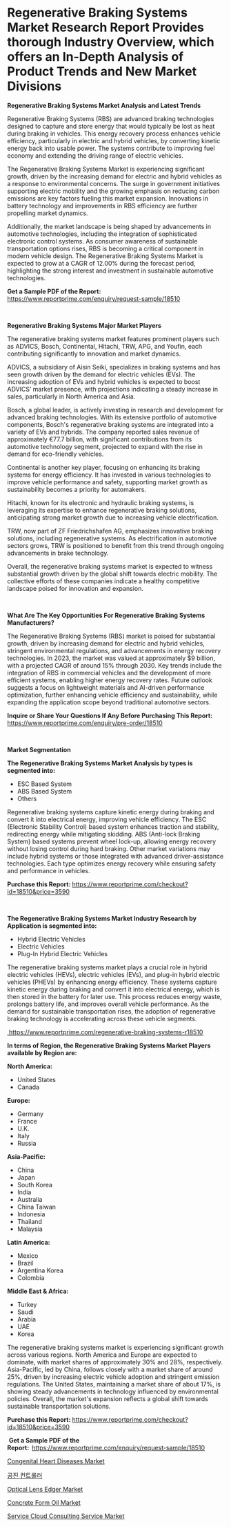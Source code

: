 <p><h1>Regenerative Braking Systems Market Research Report Provides thorough Industry Overview, which offers an In-Depth Analysis of Product Trends and New Market Divisions</h1></p><p><strong>Regenerative Braking Systems Market Analysis and Latest Trends</strong></p>
<p><p>Regenerative Braking Systems (RBS) are advanced braking technologies designed to capture and store energy that would typically be lost as heat during braking in vehicles. This energy recovery process enhances vehicle efficiency, particularly in electric and hybrid vehicles, by converting kinetic energy back into usable power. The systems contribute to improving fuel economy and extending the driving range of electric vehicles.</p><p>The Regenerative Braking Systems Market is experiencing significant growth, driven by the increasing demand for electric and hybrid vehicles as a response to environmental concerns. The surge in government initiatives supporting electric mobility and the growing emphasis on reducing carbon emissions are key factors fueling this market expansion. Innovations in battery technology and improvements in RBS efficiency are further propelling market dynamics.</p><p>Additionally, the market landscape is being shaped by advancements in automotive technologies, including the integration of sophisticated electronic control systems. As consumer awareness of sustainable transportation options rises, RBS is becoming a critical component in modern vehicle design. The Regenerative Braking Systems Market is expected to grow at a CAGR of 12.00% during the forecast period, highlighting the strong interest and investment in sustainable automotive technologies.</p></p>
<p><strong>Get a Sample PDF of the Report:&nbsp;</strong> <a href="https://www.reportprime.com/enquiry/request-sample/18510?utm_campaign=38&utm_medium=2&utm_source=Github&utm_content=ia&utm_term=28112024&utm_id=regenerative-braking-systems">https://www.reportprime.com/enquiry/request-sample/18510</a></p>
<p>&nbsp;</p>
<p><strong>Regenerative Braking Systems Major Market Players</strong></p>
<p><p>The regenerative braking systems market features prominent players such as ADVICS, Bosch, Continental, Hitachi, TRW, APG, and Youfin, each contributing significantly to innovation and market dynamics. </p><p>ADVICS, a subsidiary of Aisin Seiki, specializes in braking systems and has seen growth driven by the demand for electric vehicles (EVs). The increasing adoption of EVs and hybrid vehicles is expected to boost ADVICS’ market presence, with projections indicating a steady increase in sales, particularly in North America and Asia.</p><p>Bosch, a global leader, is actively investing in research and development for advanced braking technologies. With its extensive portfolio of automotive components, Bosch's regenerative braking systems are integrated into a variety of EVs and hybrids. The company reported sales revenue of approximately €77.7 billion, with significant contributions from its automotive technology segment, projected to expand with the rise in demand for eco-friendly vehicles.</p><p>Continental is another key player, focusing on enhancing its braking systems for energy efficiency. It has invested in various technologies to improve vehicle performance and safety, supporting market growth as sustainability becomes a priority for automakers. </p><p>Hitachi, known for its electronic and hydraulic braking systems, is leveraging its expertise to enhance regenerative braking solutions, anticipating strong market growth due to increasing vehicle electrification.</p><p>TRW, now part of ZF Friedrichshafen AG, emphasizes innovative braking solutions, including regenerative systems. As electrification in automotive sectors grows, TRW is positioned to benefit from this trend through ongoing advancements in brake technology.</p><p>Overall, the regenerative braking systems market is expected to witness substantial growth driven by the global shift towards electric mobility. The collective efforts of these companies indicate a healthy competitive landscape poised for innovation and expansion.</p></p>
<p>&nbsp;</p>
<p><strong>What Are The Key Opportunities For Regenerative Braking Systems Manufacturers?</strong></p>
<p><p>The Regenerative Braking Systems (RBS) market is poised for substantial growth, driven by increasing demand for electric and hybrid vehicles, stringent environmental regulations, and advancements in energy recovery technologies. In 2023, the market was valued at approximately $9 billion, with a projected CAGR of around 15% through 2030. Key trends include the integration of RBS in commercial vehicles and the development of more efficient systems, enabling higher energy recovery rates. Future outlook suggests a focus on lightweight materials and AI-driven performance optimization, further enhancing vehicle efficiency and sustainability, while expanding the application scope beyond traditional automotive sectors.</p></p>
<p><strong>Inquire or Share Your Questions If Any Before Purchasing This Report:</strong> <a href="https://www.reportprime.com/enquiry/pre-order/18510?utm_campaign=38&utm_medium=2&utm_source=Github&utm_content=ia&utm_term=28112024&utm_id=regenerative-braking-systems">https://www.reportprime.com/enquiry/pre-order/18510</a></p>
<p>&nbsp;</p>
<p><strong>Market Segmentation</strong></p>
<p><strong>The Regenerative Braking Systems Market Analysis by types is segmented into:</strong></p>
<p><ul><li>ESC Based System</li><li>ABS Based System</li><li>Others</li></ul></p>
<p><p>Regenerative braking systems capture kinetic energy during braking and convert it into electrical energy, improving vehicle efficiency. The ESC (Electronic Stability Control) based system enhances traction and stability, redirecting energy while mitigating skidding. ABS (Anti-lock Braking System) based systems prevent wheel lock-up, allowing energy recovery without losing control during hard braking. Other market variations may include hybrid systems or those integrated with advanced driver-assistance technologies. Each type optimizes energy recovery while ensuring safety and performance in vehicles.</p></p>
<p><strong>Purchase this Report:&nbsp;</strong><a href="https://www.reportprime.com/checkout?id=18510&price=3590&utm_campaign=38&utm_medium=2&utm_source=Github&utm_content=ia&utm_term=28112024&utm_id=regenerative-braking-systems">https://www.reportprime.com/checkout?id=18510&price=3590</a></p>
<p>&nbsp;</p>
<p><strong>The Regenerative Braking Systems Market Industry Research by Application is segmented into:</strong></p>
<p><ul><li>Hybrid Electric Vehicles</li><li>Electric Vehicles</li><li>Plug-In Hybrid Electric Vehicles</li></ul></p>
<p><p>The regenerative braking systems market plays a crucial role in hybrid electric vehicles (HEVs), electric vehicles (EVs), and plug-in hybrid electric vehicles (PHEVs) by enhancing energy efficiency. These systems capture kinetic energy during braking and convert it into electrical energy, which is then stored in the battery for later use. This process reduces energy waste, prolongs battery life, and improves overall vehicle performance. As the demand for sustainable transportation rises, the adoption of regenerative braking technology is accelerating across these vehicle segments.</p></p>
<p><a href="https://www.reportprime.com/regenerative-braking-systems-r18510?utm_campaign=38&utm_medium=2&utm_source=Github&utm_content=ia&utm_term=28112024&utm_id=regenerative-braking-systems">&nbsp;https://www.reportprime.com/regenerative-braking-systems-r18510</a></p>
<p><strong>In terms of Region, the Regenerative Braking Systems Market Players available by Region are:</strong></p>
<p>
    <p> <strong> North America: </strong>
        <ul>
            <li>United States</li>
            <li>Canada</li>
        </ul>
        </p> 
    <p> <strong> Europe: </strong>
        <ul>
            <li>Germany</li>
            <li>France</li>
            <li>U.K.</li>
            <li>Italy</li>
            <li>Russia</li>
        </ul>
        </p> 
    <p> <strong> Asia-Pacific: </strong>
        <ul>
            <li>China</li>
            <li>Japan</li>
            <li>South Korea</li>
            <li>India</li>
            <li>Australia</li>
            <li>China Taiwan</li>
            <li>Indonesia</li>
            <li>Thailand</li>
            <li>Malaysia</li>
        </ul>
        </p> 
    <p> <strong> Latin America: </strong>
        <ul>
            <li>Mexico</li>
            <li>Brazil</li>
            <li>Argentina Korea</li>
            <li>Colombia</li>
        </ul>
        </p> 
    <p> <strong> Middle East & Africa: </strong>
        <ul>
            <li>Turkey</li>
            <li>Saudi</li>
            <li>Arabia</li>
            <li>UAE</li>
            <li>Korea</li>
        </ul>
    </p>
    </p>
<p><p>The regenerative braking systems market is experiencing significant growth across various regions. North America and Europe are expected to dominate, with market shares of approximately 30% and 28%, respectively. Asia-Pacific, led by China, follows closely with a market share of around 25%, driven by increasing electric vehicle adoption and stringent emission regulations. The United States, maintaining a market share of about 17%, is showing steady advancements in technology influenced by environmental policies. Overall, the market's expansion reflects a global shift towards sustainable transportation solutions.</p></p>
<p><strong>Purchase this Report: </strong><a href="https://www.reportprime.com/checkout?id=18510&price=3590&utm_campaign=38&utm_medium=2&utm_source=Github&utm_content=ia&utm_term=28112024&utm_id=regenerative-braking-systems">https://www.reportprime.com/checkout?id=18510&price=3590</a></p>
<p>&nbsp;<strong>Get a Sample PDF of the Report:&nbsp;&nbsp;</strong><a href="https://www.reportprime.com/enquiry/request-sample/18510?utm_campaign=38&utm_medium=2&utm_source=Github&utm_content=ia&utm_term=28112024&utm_id=regenerative-braking-systems">https://www.reportprime.com/enquiry/request-sample/18510</a></p>
<p><strong></strong></p>
<p><p><a href="https://www.linkedin.com/pulse/congenital-heart-diseases-industry-sector-new-technologies-anqec?utm_campaign=38&utm_medium=2&utm_source=Github&utm_content=ia&utm_term=28112024&utm_id=regenerative-braking-systems">Congenital Heart Diseases Market</a></p><p><a href="https://github.com/laholand/Market-Research-Report-List-6/blob/main/205397026103.md?utm_campaign=38&utm_medium=2&utm_source=Github&utm_content=ia&utm_term=28112024&utm_id=regenerative-braking-systems">공진 컨트롤러</a></p><p><a href="https://github.com/luckyshygirl/Market-Research-Report-List-6/blob/main/optical-lens-edger-market.md?utm_campaign=38&utm_medium=2&utm_source=Github&utm_content=ia&utm_term=28112024&utm_id=regenerative-braking-systems">Optical Lens Edger Market</a></p><p><a href="https://www.linkedin.com/pulse/concrete-form-oil-market-global-insights-regional-analysis-2024-2on9e?utm_campaign=38&utm_medium=2&utm_source=Github&utm_content=ia&utm_term=28112024&utm_id=regenerative-braking-systems">Concrete Form Oil Market</a></p><p><a href="https://issuu.com/reportprime-2/docs/service-cloud-consulting-service-ma_3be465883f983f?utm_campaign=38&utm_medium=2&utm_source=Github&utm_content=ia&utm_term=28112024&utm_id=regenerative-braking-systems">Service Cloud Consulting Service Market</a></p></p>